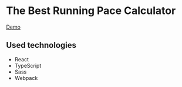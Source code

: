 The Best Running Pace Calculator
==================================

[Demo](https://pace.stefanbartko.sk)

Used technologies
-----------------
- React
- TypeScript
- Sass
- Webpack
